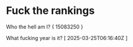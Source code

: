 # Fuck the rankings

Who the hell am I?
{ 15083250 }

What fucking year is it?
[ 2025-03-25T06:16:40Z ]
